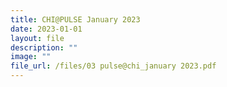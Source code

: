 ```yaml
---
title: CHI@PULSE January 2023
date: 2023-01-01
layout: file
description: ""
image: ""
file_url: /files/03 pulse@chi_january 2023.pdf
---
```

